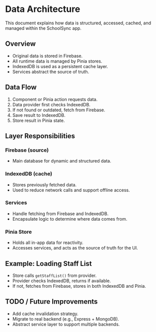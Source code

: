 # Data Architecture

This document explains how data is structured, accessed, cached, and managed within the SchoolSync app.

## Overview

- Original data is stored in Firebase.
- All runtime data is managed by Pinia stores.
- IndexedDB is used as a persistent cache layer.
- Services abstract the source of truth.

## Data Flow

1. Component or Pinia action requests data.
2. Data provider first checks IndexedDB.
3. If not found or outdated, fetch from Firebase.
4. Save result to IndexedDB.
5. Store result in Pinia state.

## Layer Responsibilities

### Firebase (source)

- Main database for dynamic and structured data.

### IndexedDB (cache)

- Stores previously fetched data.
- Used to reduce network calls and support offline access.

### Services

- Handle fetching from Firebase and IndexedDB.
- Encapsulate logic to determine where data comes from.

### Pinia Store

- Holds all in-app data for reactivity.
- Accesses services, and acts as the source of truth for the UI.

## Example: Loading Staff List

- Store calls `getStaffList()` from provider.
- Provider checks IndexedDB, returns if available.
- If not, fetches from Firebase, stores in both IndexedDB and Pinia.

## TODO / Future Improvements

- Add cache invalidation strategy.
- Migrate to real backend (e.g., Express + MongoDB).
- Abstract service layer to support multiple backends.

